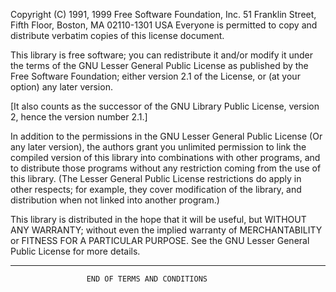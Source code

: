  Copyright (C) 1991, 1999 Free Software Foundation, Inc.
 51 Franklin Street, Fifth Floor, Boston, MA  02110-1301  USA
 Everyone is permitted to copy and distribute verbatim copies
 of this license document.

This library is free software; you can redistribute it and/or
modify it under the terms of the GNU Lesser General Public
License as published by the Free Software Foundation; either
version 2.1 of the License, or (at your option) any later version. 
  
 [It also counts as the successor of the GNU Library Public License, version 2, hence
 the version number 2.1.] 
  
In addition to the permissions in the GNU Lesser General Public License (Or any later version), the
authors grant you unlimited permission to link the compiled version of this
library into combinations with other programs, and to distribute those programs
without any restriction coming from the use of this library. 
(The Lesser General Public License restrictions do apply in other respects; for example,
they cover modification of the library, and distribution when not linked into
another program.) 
 
This library is distributed in the hope that it will be useful,
but WITHOUT ANY WARRANTY; without even the implied warranty of
MERCHANTABILITY or FITNESS FOR A PARTICULAR PURPOSE.  See the GNU
Lesser General Public License for more details. 

---

                     END OF TERMS AND CONDITIONS
 
